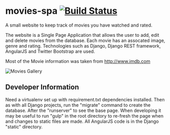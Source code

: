 # movies-spa   [![Build Status](https://travis-ci.org/davgibbs/movies-spa.svg?branch=master)](https://travis-ci.org/davgibbs/movies-spa)
A small website to keep track of movies you have watched and rated.

The website is a Single Page Application that allows the user to add, edit and delete movies from the database. Each movie has an assocated image, genre and rating. Technologies such as Django, Django REST framework, AngularJS and Twitter Bootstrap are used.

Most of the Movie information was taken from http://www.imdb.com

![Movies Gallery](https://github.com/davgibbs/movies-spa/apps/movies/static/movies/images/movies_list.png)

## Developer Information
Need a virtualenv set up with requirement.txt dependencies installed. Then as with all Django projects, run the "migrate" command to create the database. After the "runserver" to see the base page. When developing it may be useful to run "gulp" in the root directory to re-fresh the page when and changes to static files are made. All AngularJS code is in the Django "static" directory.
